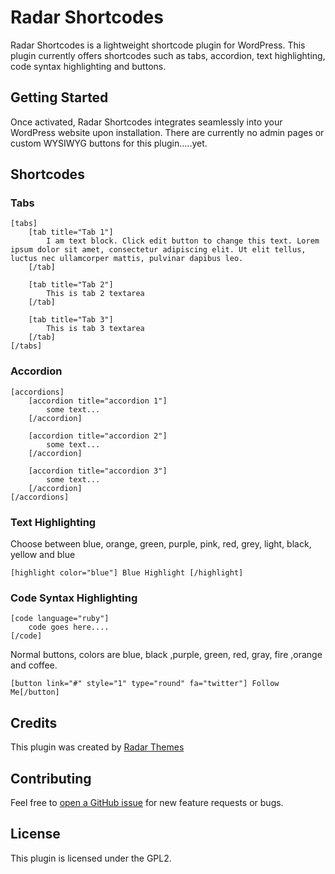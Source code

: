 # Radar Shortcodes

Radar Shortcodes is a lightweight shortcode plugin for WordPress. This plugin currently offers shortcodes such as tabs, accordion, text highlighting, code syntax highlighting and buttons.

## Getting Started

Once activated, Radar Shortcodes integrates seamlessly into your WordPress website upon installation. There are currently no admin pages or custom WYSIWYG buttons for this plugin.....yet.

## Shortcodes

### Tabs

    [tabs]
        [tab title="Tab 1"]
            I am text block. Click edit button to change this text. Lorem ipsum dolor sit amet, consectetur adipiscing elit. Ut elit tellus, luctus nec ullamcorper mattis, pulvinar dapibus leo.
        [/tab]
        
        [tab title="Tab 2"]
            This is tab 2 textarea
        [/tab]
        
        [tab title="Tab 3"]
            This is tab 3 textarea
        [/tab]
    [/tabs]


### Accordion

    [accordions]
        [accordion title="accordion 1"]
            some text...
        [/accordion]
        
        [accordion title="accordion 2"]
            some text...
        [/accordion]
        
        [accordion title="accordion 3"]
            some text...
        [/accordion]
    [/accordions]
 
### Text Highlighting

Choose between blue, orange, green, purple, pink, red, grey, light, black, yellow and blue

    [highlight color="blue"] Blue Highlight [/highlight]

### Code Syntax Highlighting

    [code language="ruby"]
        code goes here....
    [/code]

Normal buttons, colors are blue, black ,purple, green, red, gray, fire ,orange and coffee.

    [button link="#" style="1" type="round" fa="twitter"] Follow Me[/button]

## Credits

This plugin was created by [Radar Themes](https://radarthemes.com/)

## Contributing

Feel free to [open a GitHub issue](https://github.com/mpurham/Radar-Shortcodes/issues) for new feature requests or bugs. 

## License

This plugin is licensed under the GPL2.

